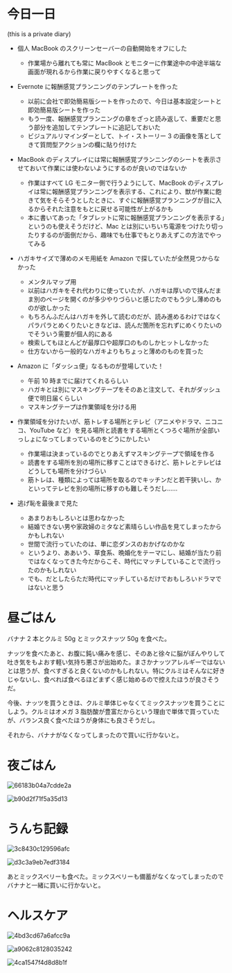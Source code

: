 # 今日一日
 (this is a private diary)

- 個人 MacBook のスクリーンセーバーの自動開始をオフにした
    - 作業場から離れても常に MacBook とモニターに作業途中の中途半端な画面が現れるから作業に戻りやすくなると思って

- Evernote に報酬感覚プランニングのテンプレートを作った
    - 以前に会社で即効簡易版シートを作ったので、今日は基本設定シートと即効簡易版シートを作った
    - もう一度、報酬感覚プランニングの章をざっと読み返して、重要だと思う部分を追加してテンプレートに追記しておいた
    - ビジュアルリマインダーとして、トイ・ストーリー 3 の画像を落としてきて質問型アクションの欄に貼り付けた

- MacBook のディスプレイには常に報酬感覚プランニングのシートを表示させておいて作業には使わないようにするのが良いのではないか
    - 作業はすべて LG モニター側で行うようにして、MacBook のディスプレイは常に報酬感覚プランニングを表示する、これにより、獣が作業に飽きて気をそらそうとしたときに、すぐに報酬感覚プランニングが目に入るからそれた注意をもとに戻せる可能性が上がるかも
    - 本に書いてあった「タブレットに常に報酬感覚プランニングを表示する」というのも使えそうだけど、Mac とは別にいちいち電源をつけたり切ったりするのが面倒だから、趣味でも仕事でもとりあえずこの方法でやってみる

- ハガキサイズで薄めのメモ用紙を Amazon で探していたが全然見つからなかった
    - メンタルマップ用
    - 以前はハガキをそれ代わりに使っていたが、ハガキは厚いので挟んだまま別のページを開くのが多少やりづらいと感じたのでもう少し薄めのものが欲しかった
    - もちろんふだんはハガキを外して読むのだが、読み進めるわけではなくパラパラとめくりたいときなどは、読んだ箇所を忘れずにめくりたいのでそういう需要が個人的にある
    - 検索してもほとんどが最厚口や超厚口のものしかヒットしなかった
    - 仕方ないから一般的なハガキよりもちょっと薄めのものを買った

- Amazon に「ダッシュ便」なるものが登場していた！
    - 午前 10 時までに届けてくれるらしい
    - ハガキとは別にマスキングテープをそのあと注文して、それがダッシュ便で明日届くらしい
    - マスキングテープは作業領域を分ける用

- 作業領域を分けたいが、筋トレする場所とテレビ（アニメやドラマ、ニコニコ、YouTube など）を見る場所と読書をする場所とくつろぐ場所が全部いっしょになってしまっているのをどうにかしたい
    - 作業場は決まっているのでとりあえずマスキングテープで領域を作る
    - 読書をする場所を別の場所に移すことはできるけど、筋トレとテレビはどうしても場所を分けづらい
   - 筋トレは、種類によっては場所を取るのでキッチンだと若干狭いし、かといってテレビを別の場所に移すのも難しそうだし......

- 逃げ恥を最後まで見た
    - あまりおもしろいとは思わなかった
    - 結婚できない男や家政婦のミタなど素晴らしい作品を見てしまったからかもしれない
    - 世間で流行っていたのは、単に恋ダンスのおかげなのかな
    - というより、ああいう、草食系、晩婚化をテーマにし、結婚が当たり前ではなくなってきた今だからこそ、時代にマッチしていることで流行ったのかもしれない
    - でも、だとしたらただ時代にマッチしているだけでおもしろいドラマではないと思う

# 昼ごはん
バナナ 2 本とクルミ 50g とミックスナッツ 50g を食べた。

ナッツを食べたあと、お腹に鈍い痛みを感じ、そのあと徐々に脳がぼんやりして吐き気をもよおす軽い気持ち悪さが出始めた。まさかナッツアレルギーではないとは思うが、食べすぎると良くないのかもしれない。特にクルミはそんなに好きじゃないし、食べれば食べるほどまずく感じ始めるので控えたほうが良さそうだ。

今後、ナッツを買うときは、クルミ単体じゃなくてミックスナッツを買うことにしよう。クルミはオメガ 3 脂肪酸が豊富だからという理由で単体で買っていたが、バランス良く食べたほうが身体にも良さそうだし。

それから、バナナがなくなってしまったので買いに行かないと。

# 夜ごはん
![66183b04a7cdde2a](https://noraworld.github.io/box-bulbasaur/2019/11/66183b04a7cdde2a.jpg)

![b90d2f71f5a35d13](https://noraworld.github.io/box-bulbasaur/2019/11/b90d2f71f5a35d13.jpg)

# うんち記録
![3c8430c129596afc](https://noraworld.github.io/box-bulbasaur/2019/11/3c8430c129596afc.png)

![d3c3a9eb7edf3184](https://noraworld.github.io/box-bulbasaur/2019/11/d3c3a9eb7edf3184.png)

あとミックスベリーも食べた。ミックスベリーも備蓄がなくなってしまったのでバナナと一緒に買いに行かないと。

# ヘルスケア
![4bd3cd67a6afcc9a](https://noraworld.github.io/box-bulbasaur/2019/11/4bd3cd67a6afcc9a.png)

![a9062c8128035242](https://noraworld.github.io/box-bulbasaur/2019/11/a9062c8128035242.png)

![4ca1547f4d8d8b1f](https://noraworld.github.io/box-bulbasaur/2019/11/4ca1547f4d8d8b1f.jpg)
